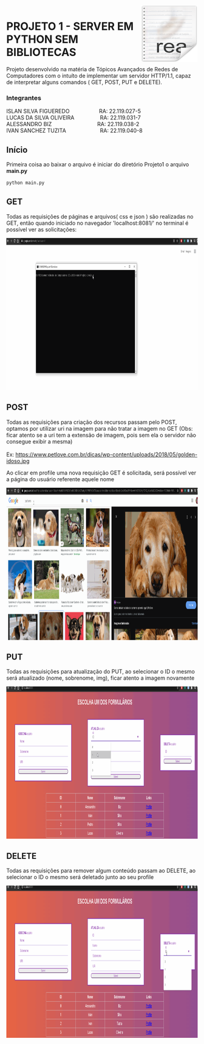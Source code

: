 <img src="images/icon.png" align="right" width="150" height="150" />

# PROJETO 1 - SERVER EM PYTHON SEM BIBLIOTECAS

Projeto desenvolvido na matéria de Tópicos Avançados de Redes de Computadores com o intuíto de implementar um servidor HTTP/1.1, capaz de interpretar alguns comandos ( GET, POST, PUT e DELETE).

### Integrantes

ISLAN SILVA FIGUEREDO       &emsp;&emsp;&emsp;&emsp;&emsp;                          RA: 22.119.027-5 <br />
LUCAS DA SILVA OLIVEIRA     &emsp;&emsp;&emsp;&emsp;&nbsp;                          RA: 22.119.031-7 <br />
ALESSANDRO BIZ              &emsp;&emsp;&emsp;&emsp;&emsp;&emsp;&emsp;&emsp;        RA: 22.119.038-2 <br />
IVAN SANCHEZ TUZITA         &emsp;&emsp;&emsp;&emsp;&emsp;&nbsp;&nbsp;&nbsp;        RA: 22.119.040-8 <br />

## Início
Primeira coisa ao baixar o arquivo é iniciar do diretório Projeto1 o arquivo <b>main.py</b>

```bash
python main.py
```


## GET

Todas as requisições de páginas e arquivos( css e json ) são realizadas no GET, então quando iniciado no navegador 'localhost:8081/' no terminal é possível ver as solicitações:

<img src="images/GET.gif" height="400" />

## POST

Todas as requisições para criação dos recursos passam pelo POST, optamos por utilizar uri na imagem para não tratar a imagem no GET (Obs: ficar atento se a uri tem a extensão de imagem, pois sem ela o servidor não consegue exibir a mesma) <br />  
Ex: https://www.petlove.com.br/dicas/wp-content/uploads/2018/05/golden-idoso.jpg

Ao clicar em profile uma nova requisição GET é solicitada, será possível ver a página do usuário referente aquele nome

<img src="images/POST.GIF" height="400" />

## PUT

Todas as requisições para atualização do PUT, ao selecionar o ID o mesmo será atualizado (nome, sobrenome, img), ficar atento a imagem novamente

<img src="images/PUT.GIF" height="400" />

## DELETE

Todas as requisições para remover algum conteúdo passam ao DELETE, ao selecionar o ID o mesmo será deletado junto ao seu profile

<img src="images/DELETE.GIF" height="400" />

